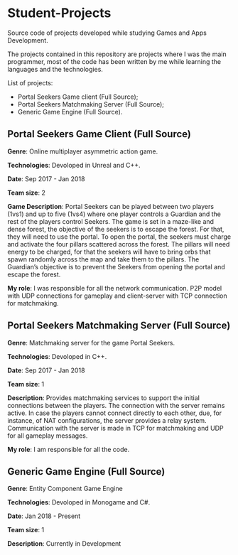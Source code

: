 # Student-Projects
Source code of projects developed while studying Games and Apps Development.

The projects contained in this repository are projects where I was the main programmer, most of the code has been written by me while learning the languages and the technologies.
 
List of projects:
- Portal Seekers Game client (Full Source);
- Portal Seekers Matchmaking Server (Full Source);
- Generic Game Engine (Full Source).


## Portal Seekers Game Client (Full Source)

**Genre**: Online multiplayer asymmetric action game. 

**Technologies**: Devoloped in Unreal and C++. 

**Date**: Sep 2017 - Jan 2018 

**Team size**: 2 

**Game Description**: Portal Seekers can be played between two players (1vs1) and up to five (1vs4) where one
player controls a Guardian and the rest of the players control Seekers. The game is set in a maze-like and dense forest, the objective of the seekers is to escape the
forest. For that, they will need to use the portal. To open the portal, the seekers must charge and
activate the four pillars scattered across the forest. The pillars will need energy to be charged, for
that the seekers will have to bring orbs that spawn randomly across the map and take them to the
pillars. The Guardian’s objective is to prevent the Seekers from opening the portal and escape the
forest.

**My role**: I was responsible for all the network communication. P2P model with UDP connections for gameplay and client-server with TCP connection for matchmaking.


## Portal Seekers Matchmaking Server (Full Source)

**Genre**: Matchmaking server for the game Portal Seekers. 

**Technologies**: Devoloped in C++. 

**Date**: Sep 2017 - Jan 2018 

**Team size**: 1

**Description**:  Provides matchmaking services to support the initial connections between the players. 
The connection with the server remains active. In case the players cannot connect directly to each other,
due, for instance, of NAT configurations, the server provides a relay system.
Communication with the server is made in TCP for matchmaking and UDP for all gameplay messages.

**My role**: I am responsible for all the code. 


## Generic Game Engine (Full Source)

**Genre**: Entity Component Game Engine 

**Technologies**: Devoloped in Monogame and C#. 

**Date**: Jan 2018 - Present 

**Team size**: 1

**Description**: Currently in Development 


